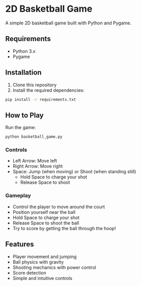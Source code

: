 # 2D Basketball Game

A simple 2D basketball game built with Python and Pygame.

## Requirements

- Python 3.x
- Pygame

## Installation

1. Clone this repository
2. Install the required dependencies:

```bash
pip install -r requirements.txt
```

## How to Play

Run the game:

```bash
python basketball_game.py
```

### Controls

- Left Arrow: Move left
- Right Arrow: Move right
- Space: Jump (when moving) or Shoot (when standing still)
  - Hold Space to charge your shot
  - Release Space to shoot

### Gameplay

- Control the player to move around the court
- Position yourself near the ball
- Hold Space to charge your shot
- Release Space to shoot the ball
- Try to score by getting the ball through the hoop!

## Features

- Player movement and jumping
- Ball physics with gravity
- Shooting mechanics with power control
- Score detection
- Simple and intuitive controls
